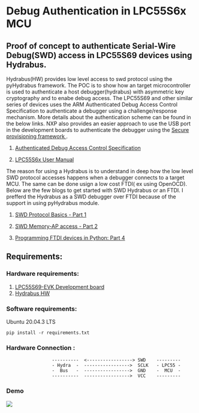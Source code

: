 # Debug Authentication in LPC55S6x MCU

## Proof of concept to authenticate Serial-Wire Debug(SWD) access in LPC55S69 devices using Hydrabus. 

Hydrabus(HW) provides low level access to swd protocol using the pyHydrabus framework. The POC is to show how an target microcontroller is used to authenticate a host debugger(hydrabus) with asymmetric key cryptography and to enabe debug access. The LPC55S69 and other similar series of devices uses the ARM Authenticated Debug Access Control Specification to authenticate a debugger using a challenge/response mechanism. More details about the authentication scheme can be found in the below links. NXP also provides an easier approach to use the USB port in the development boards to authenticate the debugger using the [Secure provisioning framework ](https://pypi.org/project/spsdk/). 

1. [Authenticated Debug Access Control Specification](https://developer.arm.com/documentation/den0101/latest)

2. [LPC55S6x User Manual](https://www.nxp.com/products/processors-and-microcontrollers/arm-microcontrollers/general-purpose-mcus/lpc5500-cortex-m33/high-efficiency-arm-cortex-m33-based-microcontroller-family:LPC55S6x?tab=Documentation_Tab)

The reason for using a Hydrabus is to understand in deep how the low level SWD protocol accesses happens when a debugger connects to a target MCU. The same can be done usign a low cost FTDI( ex using OpenOCD). Below are the few blogs to get started with SWD Hydrabus or an FTDI. I prefferd the Hydrabus as a SWD debugger over FTDI because of the support in using pyHydrabus module.  

1. [SWD Protocol Basics - Part 1](https://research.kudelskisecurity.com/2019/05/16/swd-arms-alternative-to-jtag/)

2. [SWD Memory-AP access - Part 2](https://research.kudelskisecurity.com/2019/07/31/swd-part-2-the-mem-ap/)

3. [Programming FTDI devices in Python: Part 4](https://iosoft.blog/2018/12/08/ftdi-python-part-4/)

## Requirements:
### Hardware requirements:

1. [LPC55S69-EVK Development board](https://www.nxp.com/design/development-boards/lpcxpresso-boards/lpcxpresso55s69-development-board:LPC55S69-EVK)
2. [Hydrabus HW](https://github.com/hydrabus/hydrabus)

### Software requirements:

Ubuntu 20.04.3 LTS
``` 
pip install -r requirements.txt 
```

### Hardware Connection :

                     ----------  <-----------------> SWD    ---------
                     - Hydra  -  ----------------->  SCLK   - LPC55 -
                     -  Bus   -  ----------------->  GND    -  MCU  -
                     ----------  ----------------->  VCC    ---------                            
                 

### Demo

![](swd_auth_sucess.gif)


